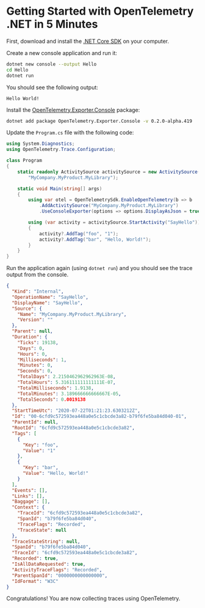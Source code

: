 # Getting Started with OpenTelemetry .NET in 5 Minutes

First, download and install the [.NET Core
SDK](https://dotnet.microsoft.com/download) on your computer.

Create a new console application and run it:

```sh
dotnet new console --output Hello
cd Hello
dotnet run
```

You should see the following output:

```console
Hello World!
```

Install the
[OpenTelemetry.Exporter.Console](./src/OpenTelemetry.Exporter.Console/README.md)
package:

```sh
dotnet add package OpenTelemetry.Exporter.Console -v 0.2.0-alpha.419
```

Update the `Program.cs` file with the following code:

```csharp
using System.Diagnostics;
using OpenTelemetry.Trace.Configuration;

class Program
{
    static readonly ActivitySource activitySource = new ActivitySource(
        "MyCompany.MyProduct.MyLibrary");

    static void Main(string[] args)
    {
        using var otel = OpenTelemetrySdk.EnableOpenTelemetry(b => b
            .AddActivitySource("MyCompany.MyProduct.MyLibrary")
            .UseConsoleExporter(options => options.DisplayAsJson = true));

        using (var activity = activitySource.StartActivity("SayHello"))
        {
            activity?.AddTag("foo", "1");
            activity?.AddTag("bar", "Hello, World!");
        }
    }
}
```

Run the application again (using `dotnet run`) and you should see the trace
output from the console.

```json
{
  "Kind": "Internal",
  "OperationName": "SayHello",
  "DisplayName": "SayHello",
  "Source": {
    "Name": "MyCompany.MyProduct.MyLibrary",
    "Version": ""
  },
  "Parent": null,
  "Duration": {
    "Ticks": 19138,
    "Days": 0,
    "Hours": 0,
    "Milliseconds": 1,
    "Minutes": 0,
    "Seconds": 0,
    "TotalDays": 2.2150462962962963E-08,
    "TotalHours": 5.316111111111111E-07,
    "TotalMilliseconds": 1.9138,
    "TotalMinutes": 3.189666666666667E-05,
    "TotalSeconds": 0.0019138
  },
  "StartTimeUtc": "2020-07-22T01:21:23.6303212Z",
  "Id": "00-6cfd9c572593ea448a0e5c1cbcde3a82-b79f6fe5ba84d040-01",
  "ParentId": null,
  "RootId": "6cfd9c572593ea448a0e5c1cbcde3a82",
  "Tags": [
    {
      "Key": "foo",
      "Value": "1"
    },
    {
      "Key": "bar",
      "Value": "Hello, World!"
    }
  ],
  "Events": [],
  "Links": [],
  "Baggage": [],
  "Context": {
    "TraceId": "6cfd9c572593ea448a0e5c1cbcde3a82",
    "SpanId": "b79f6fe5ba84d040",
    "TraceFlags": "Recorded",
    "TraceState": null
  },
  "TraceStateString": null,
  "SpanId": "b79f6fe5ba84d040",
  "TraceId": "6cfd9c572593ea448a0e5c1cbcde3a82",
  "Recorded": true,
  "IsAllDataRequested": true,
  "ActivityTraceFlags": "Recorded",
  "ParentSpanId": "0000000000000000",
  "IdFormat": "W3C"
}
```

Congratulations! You are now collecting traces using OpenTelemetry.
